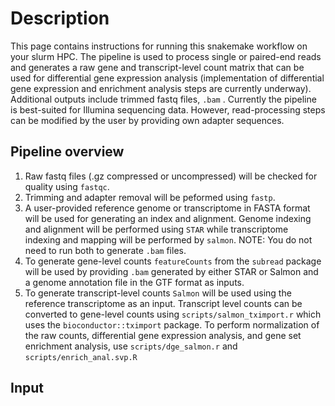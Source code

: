 # Description
This page contains instructions for running this snakemake workflow on your slurm HPC. The pipeline is used to process single or paired-end reads and generates a raw gene and transcript-level count matrix that can be used for differential gene expression analysis (implementation of differential gene expression and enrichment analysis steps are currently underway). Additional outputs include trimmed fastq files, `.bam` . 
Currently the pipeline is best-suited for Illumina sequencing data. However, read-processing steps can be modified by the user by providing own adapter sequences. 

## Pipeline overview
1. Raw fastq files (.gz compressed or uncompressed) will be checked for quality using `fastqc`.
2. Trimming and adapter removal will be peformed using `fastp`.
3. A user-provided reference genome or transcriptome in FASTA format will be used for generating an index and alignment. Genome indexing and alignment will be performed using `STAR` while transcriptome indexing and mapping will be performed by `salmon`. NOTE: You do not need to run both to generate `.bam` files. 
4. To generate gene-level counts `featureCounts` from the `subread` package will be used by providing `.bam` generated by either STAR or Salmon and a genome annotation file in the GTF format as inputs.
5. To generate transcript-level counts `Salmon` will be used using the reference transcriptome as an input. Transcript level counts can be converted to gene-level counts using `scripts/salmon_tximport.r` which uses the `bioconductor::tximport` package. 
To perform normalization of the raw counts, differential gene expression analysis, and gene set enrichment analysis, use `scripts/dge_salmon.r` and `scripts/enrich_anal.svp.R` 

## Input
